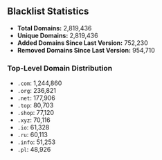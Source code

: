 ## Blacklist Statistics

- **Total Domains:** 2,819,436
- **Unique Domains:** 2,819,436
- **Added Domains Since Last Version:** 752,230
- **Removed Domains Since Last Version:** 954,710

### Top-Level Domain Distribution

-  `.com`: 1,244,860
-  `.org`: 236,821
-  `.net`: 177,906
-  `.top`: 80,703
-  `.shop`: 77,120
-  `.xyz`: 70,116
-  `.io`: 61,328
-  `.ru`: 60,113
-  `.info`: 51,253
-  `.pl`: 48,926

